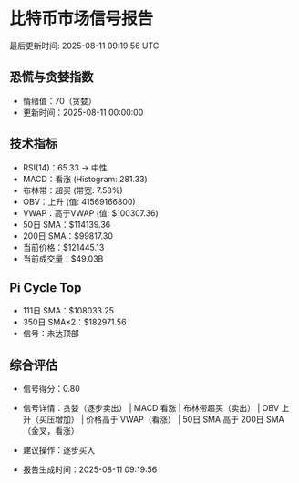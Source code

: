 # 比特币市场信号报告

最后更新时间: 2025-08-11 09:19:56 UTC

## 恐慌与贪婪指数
- 情绪值：70（贪婪）
- 更新时间：2025-08-11 00:00:00

## 技术指标
- RSI(14)：65.33 → 中性
- MACD：看涨 (Histogram: 281.33)
- 布林带：超买 (带宽: 7.58%)
- OBV：上升 (值: 41569166800)
- VWAP：高于VWAP (值: $100307.36)
- 50日 SMA：$114139.36
- 200日 SMA：$99817.30
- 当前价格：$121445.13
- 当前成交量：$49.03B

## Pi Cycle Top
- 111日 SMA：$108033.25
- 350日 SMA×2：$182971.56
- 信号：未达顶部

## 综合评估
- 信号得分：0.80
- 信号详情：贪婪（逐步卖出） | MACD 看涨 | 布林带超买（卖出） | OBV 上升（买压增加） | 价格高于 VWAP（看涨） | 50日 SMA 高于 200日 SMA（金叉，看涨）
- 建议操作：逐步买入

- 报告生成时间：2025-08-11 09:19:56